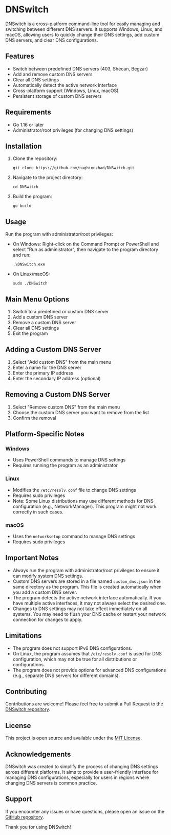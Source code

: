 # DNSwitch

DNSwitch is a cross-platform command-line tool for easily managing and switching between different DNS servers. It supports Windows, Linux, and macOS, allowing users to quickly change their DNS settings, add custom DNS servers, and clear DNS configurations.

## Features

- Switch between predefined DNS servers (403, Shecan, Begzar)
- Add and remove custom DNS servers
- Clear all DNS settings
- Automatically detect the active network interface
- Cross-platform support (Windows, Linux, macOS)
- Persistent storage of custom DNS servers

## Requirements

- Go 1.16 or later
- Administrator/root privileges (for changing DNS settings)

## Installation

1. Clone the repository:

   ```
   git clone https://github.com/naghinezhad/DNSwitch.git
   ```

2. Navigate to the project directory:

   ```
   cd DNSwitch
   ```

3. Build the program:
   ```
   go build
   ```

## Usage

Run the program with administrator/root privileges:

- On Windows:
  Right-click on the Command Prompt or PowerShell and select "Run as administrator", then navigate to the program directory and run:

  ```
  .\DNSwitch.exe
  ```

- On Linux/macOS:
  ```
  sudo ./DNSwitch
  ```

## Main Menu Options

1. Switch to a predefined or custom DNS server
2. Add a custom DNS server
3. Remove a custom DNS server
4. Clear all DNS settings
5. Exit the program

## Adding a Custom DNS Server

1. Select "Add custom DNS" from the main menu
2. Enter a name for the DNS server
3. Enter the primary IP address
4. Enter the secondary IP address (optional)

## Removing a Custom DNS Server

1. Select "Remove custom DNS" from the main menu
2. Choose the custom DNS server you want to remove from the list
3. Confirm the removal

## Platform-Specific Notes

### Windows

- Uses PowerShell commands to manage DNS settings
- Requires running the program as an administrator

### Linux

- Modifies the `/etc/resolv.conf` file to change DNS settings
- Requires sudo privileges
- Note: Some Linux distributions may use different methods for DNS configuration (e.g., NetworkManager). This program might not work correctly in such cases.

### macOS

- Uses the `networksetup` command to manage DNS settings
- Requires sudo privileges

## Important Notes

- Always run the program with administrator/root privileges to ensure it can modify system DNS settings.
- Custom DNS servers are stored in a file named `custom_dns.json` in the same directory as the program. This file is created automatically when you add a custom DNS server.
- The program detects the active network interface automatically. If you have multiple active interfaces, it may not always select the desired one.
- Changes to DNS settings may not take effect immediately on all systems. You may need to flush your DNS cache or restart your network connection for changes to apply.

## Limitations

- The program does not support IPv6 DNS configurations.
- On Linux, the program assumes that `/etc/resolv.conf` is used for DNS configuration, which may not be true for all distributions or configurations.
- The program does not provide options for advanced DNS configurations (e.g., separate DNS servers for different domains).

## Contributing

Contributions are welcome! Please feel free to submit a Pull Request to the [DNSwitch repository](https://github.com/naghinezhad/DNSwitch).

## License

This project is open source and available under the [MIT License](LICENSE).

## Acknowledgements

DNSwitch was created to simplify the process of changing DNS settings across different platforms. It aims to provide a user-friendly interface for managing DNS configurations, especially for users in regions where changing DNS servers is common practice.

## Support

If you encounter any issues or have questions, please open an issue on the [GitHub repository](https://github.com/naghinezhad/DNSwitch/issues).

Thank you for using DNSwitch!
